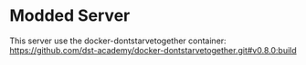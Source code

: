 # Modded Server 
This server use the docker-dontstarvetogether container: https://github.com/dst-academy/docker-dontstarvetogether.git#v0.8.0:build
